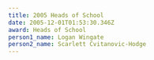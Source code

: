 ```yaml
---
title: 2005 Heads of School
date: 2005-12-01T01:53:30.346Z
award: Heads of School
person1_name: Logan Wingate
person2_name: Scarlett Cvitanovic-Hodge
---
```


